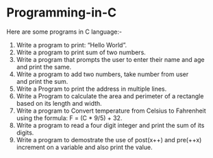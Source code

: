 # Programming-in-C
Here are some programs in C language:-

1. Write a program to print: “Hello World”.
2. Write a program to print sum of two numbers.
3. Write a program that prompts the user to enter their name and age and print the same.
4. Write a program to add two numbers, take number from user and print the sum.
5. Write a Program to print the address in multiple lines.
6. Write a Program to calculate the area and perimeter of a rectangle based on its length and width.
7. ⁠Write a program to Convert temperature from Celsius to Fahrenheit using the formula: F = (C * 9/5) + 32.
8. Write a program to read a four digit integer and print the sum of its digits.
9. Write a program to demostrate the use of post(x++) and pre(++x) increment on a variable and also print the value.

